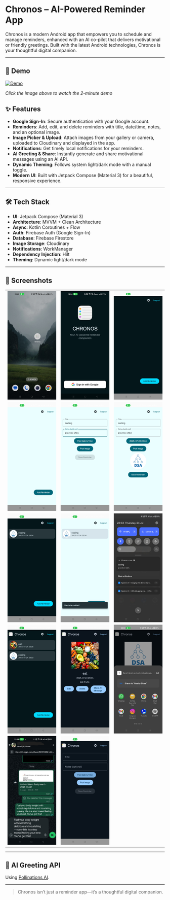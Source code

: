 # Chronos – AI-Powered Reminder App

Chronos is a modern Android app that empowers you to schedule and manage reminders, enhanced with an AI co-pilot that delivers motivational or friendly greetings. Built with the latest Android technologies, Chronos is your thoughtful digital companion.

---

## 🎥 Demo 

[![Demo](https://img.youtube.com/vi/-Cvvxf7GKgE/mqdefault.jpg)](https://youtu.be/8E3IGbCirc0)


_Click the image above to watch the 2-minute demo_

## ✨ Features

- **Google Sign-In**: Secure authentication with your Google account.
- **Reminders**: Add, edit, and delete reminders with title, date/time, notes, and an optional image.
- **Image Picker & Upload**: Attach images from your gallery or camera, uploaded to Cloudinary and displayed in the app.
- **Notifications**: Get timely local notifications for your reminders.
- **AI Greeting & Share**: Instantly generate and share motivational messages using an AI API.
- **Dynamic Theming**: Follows system light/dark mode with a manual toggle.
- **Modern UI**: Built with Jetpack Compose (Material 3) for a beautiful, responsive experience.

---

## 🛠️ Tech Stack

- **UI**: Jetpack Compose (Material 3)
- **Architecture**: MVVM + Clean Architecture
- **Async**: Kotlin Coroutines + Flow
- **Auth**: Firebase Auth (Google Sign-In)
- **Database**: Firebase Firestore
- **Image Storage**: Cloudinary
- **Notifications**: WorkManager
- **Dependency Injection**: Hilt
- **Theming**: Dynamic light/dark mode

---

## 📸 Screenshots

|                        |                        |                        |
|------------------------|------------------------|------------------------|
| ![s1](assets/s2.jpg)   | ![s2](assets/s22.jpg)  | ![s3](assets/s7.jpg)   |
| ![s4](assets/s8.jpg)   | ![s5](assets/s4.jpg)   | ![s6](assets/s1.jpg)   |
| ![s7](assets/s11.jpg)  | ![s8](assets/s10.jpg)  | ![s9](assets/s6.jpg)   |
| ![s10](assets/s14.jpg) | ![s11](assets/s16.jpg) | ![s12](assets/s17.jpg) |
| ![s13](assets/s9.jpg)  | ![s13](assets/s19.jpg) | 


---

## 🤖 AI Greeting API

Using [Pollinations AI](https://text.pollinations.ai/).

---


> Chronos isn’t just a reminder app—it’s a thoughtful digital companion.


